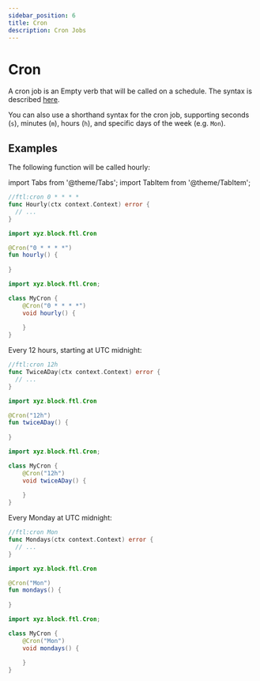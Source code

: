 ```yaml
---
sidebar_position: 6
title: Cron
description: Cron Jobs
---
```


# Cron

A cron job is an Empty verb that will be called on a schedule. The syntax is described [here](https://pubs.opengroup.org/onlinepubs/9699919799.2018edition/utilities/crontab.html).

You can also use a shorthand syntax for the cron job, supporting seconds (`s`), minutes (`m`), hours (`h`), and specific days of the week (e.g. `Mon`).

## Examples

The following function will be called hourly:

import Tabs from '@theme/Tabs';
import TabItem from '@theme/TabItem';

<Tabs groupId="languages">
  <TabItem value="go" label="Go" default>

```go
//ftl:cron 0 * * * *
func Hourly(ctx context.Context) error {
  // ...
}
```

  </TabItem>
  <TabItem value="kotlin" label="Kotlin">

```kotlin
import xyz.block.ftl.Cron

@Cron("0 * * * *")
fun hourly() {
    
}
```

  </TabItem>
  <TabItem value="java" label="Java">

```java
import xyz.block.ftl.Cron;

class MyCron {
    @Cron("0 * * * *")
    void hourly() {
        
    }
}
```

  </TabItem>
</Tabs>

Every 12 hours, starting at UTC midnight:

<Tabs groupId="languages">
  <TabItem value="go" label="Go" default>

```go
//ftl:cron 12h
func TwiceADay(ctx context.Context) error {
  // ...
}
```

  </TabItem>
  <TabItem value="kotlin" label="Kotlin">

```kotlin
import xyz.block.ftl.Cron

@Cron("12h")
fun twiceADay() {
    
}
```

  </TabItem>
  <TabItem value="java" label="Java">

```java
import xyz.block.ftl.Cron;

class MyCron {
    @Cron("12h")
    void twiceADay() {
        
    }
}
```

  </TabItem>
</Tabs>

Every Monday at UTC midnight:

<Tabs groupId="languages">
  <TabItem value="go" label="Go" default>

```go
//ftl:cron Mon
func Mondays(ctx context.Context) error {
  // ...
}
```

  </TabItem>
  <TabItem value="kotlin" label="Kotlin">

```kotlin
import xyz.block.ftl.Cron

@Cron("Mon")
fun mondays() {
    
}
```

  </TabItem>
  <TabItem value="java" label="Java">

```java
import xyz.block.ftl.Cron;

class MyCron {
    @Cron("Mon")
    void mondays() {
        
    }
}
```

  </TabItem>
</Tabs> 

